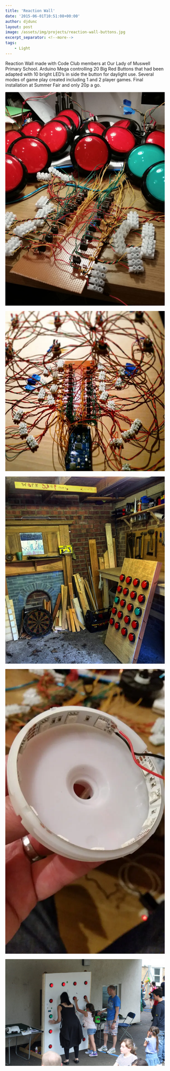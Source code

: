 ```yaml
---
title: 'Reaction Wall'
date: '2015-06-01T10:51:08+00:00'
author: djdunc
layout: post
image: /assets/img/projects/reaction-wall-buttons.jpg
excerpt_separator: <!--more-->
tags:
    - Light
---
```


Reaction Wall made with Code Club members at Our Lady of Muswell Primary School. Arduino Mega controlling 20 Big Red Buttons that had been adapted with 10 bright LED’s in side the button for daylight use. Several modes of game play created including 1 and 2 player games. Final installation at Summer Fair and only 20p a go.

![Reaction Wall](/assets/img/projects/reaction-wall-buttons.jpg)

<!--more-->

![Reaction Wall](/assets/img/projects/reaction-wall-wires.jpg.webp)

![Reaction Wall](/assets/img/projects/reaction-wall-workshop.jpg)

![Reaction Wall](/assets/img/projects/reaction-wall.jpeg.webp)

![Reaction Wall](/assets/img/projects/reaction-wall2.jpg)

